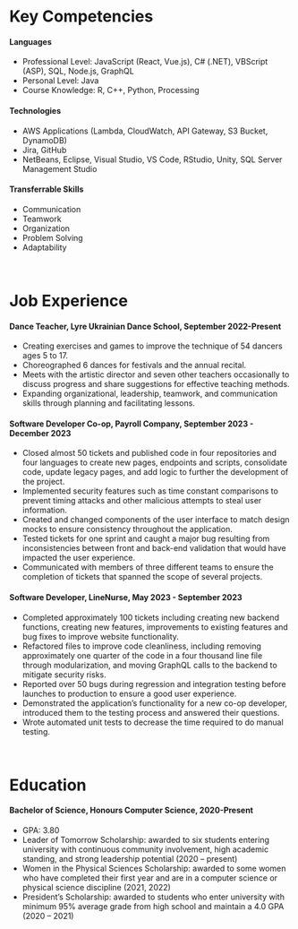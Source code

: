# Key Competencies
#### Languages
* Professional Level: JavaScript   (React, Vue.js), C# (.NET), VBScript (ASP), SQL, Node.js, GraphQL
* Personal Level: Java
* Course Knowledge: R, C++, Python, Processing


#### Technologies 
* AWS Applications (Lambda, CloudWatch, API Gateway, S3 Bucket, DynamoDB)
* Jira, GitHub 
* NetBeans, Eclipse, Visual Studio, VS Code, RStudio, Unity, SQL Server Management Studio


#### Transferrable Skills
* Communication
* Teamwork
* Organization
* Problem Solving
* Adaptability
<br>



# Job Experience
#### Dance Teacher, Lyre Ukrainian Dance School, September 2022-Present
* Creating exercises and games to improve the technique of 54 dancers ages 5 to 17.
* Choreographed 6 dances for festivals and the annual recital.
* Meets with the artistic director and seven other teachers occasionally to discuss progress and 
share suggestions for effective teaching methods.
* Expanding organizational, leadership, teamwork, and communication skills through planning and 
facilitating lessons.


#### Software Developer Co-op, Payroll Company, September 2023 - December 2023
* Closed almost 50 tickets and published code in four repositories and four languages to create new pages, endpoints and scripts, consolidate code, update legacy pages, and add logic to further the development of the project.
* Implemented security features such as time constant comparisons to prevent timing attacks and other malicious attempts to steal user information.
* Created and changed components of the user interface to match design mocks to ensure consistency throughout the application.
* Tested tickets for one sprint and caught a major bug resulting from inconsistencies between front and back-end validation that would have impacted the user experience.
* Communicated with members of three different teams to ensure the completion of tickets that spanned the scope of several projects.


#### Software Developer, LineNurse, May 2023 - September 2023
* Completed approximately 100 tickets including creating new backend functions, creating new features, improvements to existing features and bug fixes to improve website functionality.
* Refactored files to improve code cleanliness, including removing approximately one quarter of the code in a four thousand line file through modularization, and moving GraphQL calls to the backend to mitigate security risks.
* Reported over 50 bugs during regression and integration testing before launches to production to ensure a good user experience.
* Demonstrated the application’s functionality for a new co-op developer, introduced them to the testing process and answered their questions.
* Wrote automated unit tests to decrease the time required to do manual testing.
<br>



# Education
#### Bachelor of Science, Honours Computer Science, 2020-Present
*  GPA: 3.80
*  Leader of Tomorrow Scholarship: awarded to six students entering university with continuous community involvement, high academic standing, and strong leadership potential (2020 – present) 
* Women in the Physical Sciences Scholarship: awarded to some women who have completed their first year and are in a computer science or physical science discipline (2021, 2022)
* President’s Scholarship: awarded to students who enter university with minimum 95% average grade from high school and maintain a 4.0 GPA (2020 – 2021)
